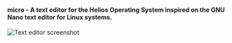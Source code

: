 #### **micro** - A text editor for the Helios Operating System inspired on the GNU Nano text editor for Linux systems.
![Text editor screenshot](http://i.imgur.com/5Sx57GQ.png)
